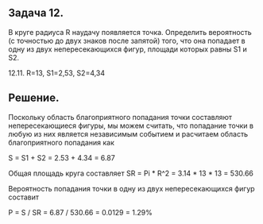 Задача 12.  
----------

В круге радиуса R наудачу появляется точка. Определить вероятность (с точностью до двух знаков после запятой) того, что она попадает в одну из двух непересекающихся фигур, площади которых равны S1 и S2.

12.11. R=13, S1=2,53, S2=4,34

Решение.
--------

Поскольку область благоприятного попадания точки составляют непересекающиеся
фигуры, мы можем считать, что попадание точки в любую из них является
независимым событием и расчитаем область благоприятного попадания как

  S = S1 + S2 = 2.53 + 4.34 = 6.87

Общая площадь круга составляет SR = Pi * R^2 = 3.14 * 13 * 13 = 530.66

Вероятность попадания точки в одну из двух непересекающихся фигур составит

  P = S / SR = 6.87 / 530.66 = 0.0129 = 1.29%

  